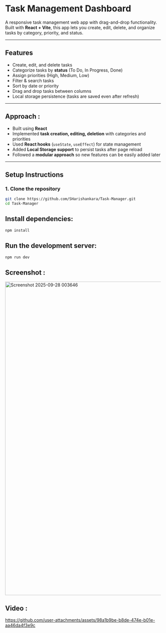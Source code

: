 # Task Management Dashboard
A responsive task management web app with drag-and-drop functionality.  
Built with **React + Vite**, this app lets you create, edit, delete, and organize tasks by category, priority, and status.

---

## Features
- Create, edit, and delete tasks  
- Categorize tasks by **status** (To Do, In Progress, Done)  
- Assign priorities (High, Medium, Low)  
- Filter & search tasks  
- Sort by date or priority  
- Drag and drop tasks between columns  
- Local storage persistence (tasks are saved even after refresh)
  
---

## Approach : 
- Built using **React**  
- Implemented **task creation, editing, deletion** with categories and priorities  
- Used **React hooks** (`useState`, `useEffect`) for state management  
- Added **Local Storage support** to persist tasks after page reload     
- Followed a **modular approach** so new features can be easily added later  

---

## Setup Instructions

### 1. Clone the repository
```bash
git clone https://github.com/SHarishankara/Task-Manager.git
cd Task-Manager
```

## Install dependencies:
```bash
npm install
```

## Run the development server:
```bash
npm run dev
```

## Screenshot : 
<img width="1919" height="1016" alt="Screenshot 2025-09-28 003646" src="https://github.com/user-attachments/assets/933fbd19-4df9-4074-b8f0-5e302396fcbf" />

## Video : 
https://github.com/user-attachments/assets/98a1b9be-b8de-474e-b01e-aa46da4f3e9c

